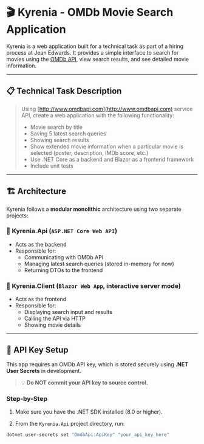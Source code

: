 # 🎬 Kyrenia - OMDb Movie Search Application

Kyrenia is a web application built for a technical task as part of a hiring process at Jean Edwards. It provides a simple interface to search for movies using the [OMDb API](http://www.omdbapi.com), view search results, and see detailed movie information.

---

## 📋 Technical Task Description

> Using [http://www.omdbapi.com](http://www.omdbapi.com) service API, create a web application with the following functionality:
>
> - Movie search by title  
> - Saving 5 latest search queries  
> - Showing search results  
> - Show extended movie information when a particular movie is selected (poster, description, IMDb score, etc.)  
> - Use .NET Core as a backend and Blazor as a frontend framework  
> - Include unit tests

---

## 🏗️ Architecture

Kyrenia follows a **modular monolithic** architecture using two separate projects:

### 🔹 Kyrenia.Api (`ASP.NET Core Web API`)
- Acts as the backend
- Responsible for:
  - Communicating with OMDb API
  - Managing latest search queries (stored in-memory for now)
  - Returning DTOs to the frontend

### 🔹 Kyrenia.Client (`Blazor Web App`, interactive server mode)
- Acts as the frontend
- Responsible for:
  - Displaying search input and results
  - Calling the API via HTTP
  - Showing movie details

---

## 🔐 API Key Setup

This app requires an OMDb API key, which is stored securely using **.NET User Secrets** in development.

> 💡 **Do NOT commit your API key to source control.**

### Step-by-Step

1. Make sure you have the .NET SDK installed (8.0 or higher).

2. From the `Kyrenia.Api` project directory, run:

```bash
dotnet user-secrets set "OmdbApi:ApiKey" "your_api_key_here"
